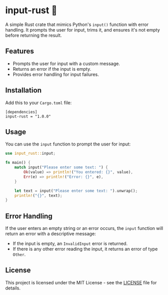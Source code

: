 # input-rust 🦀 

A simple Rust crate that mimics Python's `input()` function with error handling. It prompts the user for input, trims it, and ensures it's not empty before returning the result.

## Features
- Prompts the user for input with a custom message.
- Returns an error if the input is empty.
- Provides error handling for input failures.

## Installation

Add this to your `Cargo.toml` file:

```
[dependencies]
input-rust = "1.0.0"
```

## Usage

You can use the `input` function to prompt the user for input:

```rust
use input_rust::input;

fn main() {
    match input("Please enter some text: ") {
        Ok(value) => println!("You entered: {}", value),
        Err(e) => println!("Error: {}", e),
    }

    let text = input("Please enter some text: ").unwrap(); 
    println!("{}", text);
}
```

## Error Handling

If the user enters an empty string or an error occurs, the `input` function will return an error with a descriptive message:

- If the input is empty, an `InvalidInput` error is returned.
- If there is any other error reading the input, it returns an error of type `Other`.

## License

This project is licensed under the MIT License - see the [LICENSE](LICENSE) file for details.
